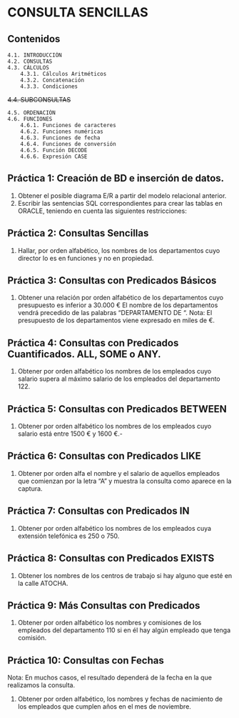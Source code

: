 # CONSULTA SENCILLAS

## Contenidos

    4.1. INTRODUCCIÓN
    4.2. CONSULTAS
    4.3. CÁLCULOS
        4.3.1. Cálculos Aritméticos
        4.3.2. Concatenación
        4.3.3. Condiciones
        
~~4.4. SUBCONSULTAS~~

    4.5. ORDENACIÓN
    4.6. FUNCIONES
        4.6.1. Funciones de caracteres
        4.6.2. Funciones numéricas
        4.6.3. Funciones de fecha
        4.6.4. Funciones de conversión
        4.6.5. Función DECODE
        4.6.6. Expresión CASE


## Práctica 1: Creación de BD e inserción de datos.

1. Obtener el posible diagrama E/R a partir del modelo relacional anterior.
1. Escribir las sentencias SQL correspondientes para crear las tablas en ORACLE, teniendo en cuenta las siguientes restricciones:

## Práctica 2: Consultas Sencillas

1. Hallar, por orden alfabético, los nombres de los departamentos cuyo director lo es en funciones y no en propiedad.

## Práctica 3: Consultas con Predicados Básicos

1. Obtener una relación por orden alfabético de los departamentos cuyo presupuesto es inferior a 30.000 € El nombre de los departamentos vendrá precedido de las palabras “DEPARTAMENTO DE “. Nota: El presupuesto de los departamentos viene expresado en miles de €.

## Práctica 4: Consultas con Predicados Cuantificados. ALL, SOME o ANY.

1. Obtener por orden alfabético los nombres de los empleados cuyo salario supera al máximo salario de los empleados del departamento 122.

## Práctica 5: Consultas con Predicados BETWEEN

1. Obtener por orden alfabético los nombres de los empleados cuyo salario está entre 1500 € y 1600 €.-


## Práctica 6: Consultas con Predicados LIKE

1. Obtener por orden alfa el nombre y el salario de aquellos empleados que comienzan por la letra “A” y muestra la consulta como aparece en la captura.

## Práctica 7: Consultas con Predicados IN

1. Obtener por orden alfabético los nombres de los empleados cuya extensión telefónica es 250 o 750.

## Práctica 8: Consultas con Predicados EXISTS

1. Obtener los nombres de los centros de trabajo si hay alguno que esté en la calle ATOCHA.

## Práctica 9: Más Consultas con Predicados

1. Obtener por orden alfabético los nombres y comisiones de los empleados del departamento 110 si en él hay algún empleado que tenga comisión.

## Práctica 10: Consultas con Fechas

Nota: En muchos casos, el resultado dependerá de la fecha en la que realizamos la consulta.

1. Obtener por orden alfabético, los nombres y fechas de nacimiento de los empleados que cumplen años en el mes de noviembre.

